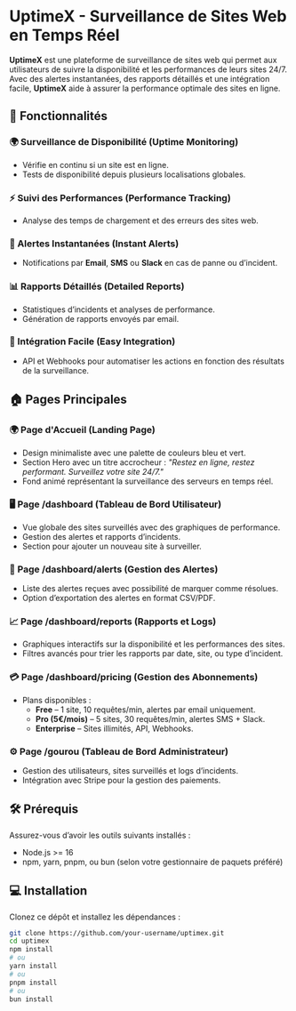 # UptimeX - Surveillance de Sites Web en Temps Réel

**UptimeX** est une plateforme de surveillance de sites web qui permet aux utilisateurs de suivre la disponibilité et les performances de leurs sites 24/7. Avec des alertes instantanées, des rapports détaillés et une intégration facile, **UptimeX** aide à assurer la performance optimale des sites en ligne.

## 🚀 Fonctionnalités

### 🌍 Surveillance de Disponibilité (Uptime Monitoring)
- Vérifie en continu si un site est en ligne.
- Tests de disponibilité depuis plusieurs localisations globales.

### ⚡ Suivi des Performances (Performance Tracking)
- Analyse des temps de chargement et des erreurs des sites web.

### 🚨 Alertes Instantanées (Instant Alerts)
- Notifications par **Email**, **SMS** ou **Slack** en cas de panne ou d’incident.

### 📊 Rapports Détaillés (Detailed Reports)
- Statistiques d’incidents et analyses de performance.
- Génération de rapports envoyés par email.

### 🔌 Intégration Facile (Easy Integration)
- API et Webhooks pour automatiser les actions en fonction des résultats de la surveillance.

## 🏠 Pages Principales

### 🌍 Page d'Accueil (Landing Page)
- Design minimaliste avec une palette de couleurs bleu et vert.
- Section Hero avec un titre accrocheur : *"Restez en ligne, restez performant. Surveillez votre site 24/7."*
- Fond animé représentant la surveillance des serveurs en temps réel.

### 🖥️ Page /dashboard (Tableau de Bord Utilisateur)
- Vue globale des sites surveillés avec des graphiques de performance.
- Gestion des alertes et rapports d’incidents.
- Section pour ajouter un nouveau site à surveiller.

### 📢 Page /dashboard/alerts (Gestion des Alertes)
- Liste des alertes reçues avec possibilité de marquer comme résolues.
- Option d’exportation des alertes en format CSV/PDF.

### 📈 Page /dashboard/reports (Rapports et Logs)
- Graphiques interactifs sur la disponibilité et les performances des sites.
- Filtres avancés pour trier les rapports par date, site, ou type d’incident.

### 💳 Page /dashboard/pricing (Gestion des Abonnements)
- Plans disponibles :
  - **Free** – 1 site, 10 requêtes/min, alertes par email uniquement.
  - **Pro (5€/mois)** – 5 sites, 30 requêtes/min, alertes SMS + Slack.
  - **Enterprise** – Sites illimités, API, Webhooks.

### ⚙️ Page /gourou (Tableau de Bord Administrateur)
- Gestion des utilisateurs, sites surveillés et logs d’incidents.
- Intégration avec Stripe pour la gestion des paiements.

## 🛠️ Prérequis

Assurez-vous d’avoir les outils suivants installés :
- Node.js >= 16
- npm, yarn, pnpm, ou bun (selon votre gestionnaire de paquets préféré)

## 💻 Installation

Clonez ce dépôt et installez les dépendances :

```bash
git clone https://github.com/your-username/uptimex.git
cd uptimex
npm install
# ou
yarn install
# ou
pnpm install
# ou
bun install
